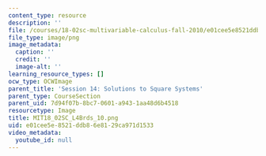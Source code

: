 ```yaml
---
content_type: resource
description: ''
file: /courses/18-02sc-multivariable-calculus-fall-2010/e01cee5e8521ddb86e8129ca971d1533_MIT18_02SC_L4Brds_10.png
file_type: image/png
image_metadata:
  caption: ''
  credit: ''
  image-alt: ''
learning_resource_types: []
ocw_type: OCWImage
parent_title: 'Session 14: Solutions to Square Systems'
parent_type: CourseSection
parent_uid: 7d94f07b-8bc7-0601-a943-1aa48d6b4518
resourcetype: Image
title: MIT18_02SC_L4Brds_10.png
uid: e01cee5e-8521-ddb8-6e81-29ca971d1533
video_metadata:
  youtube_id: null
---
```

